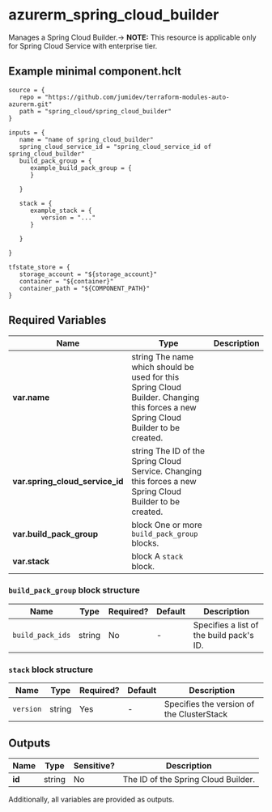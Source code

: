 # azurerm_spring_cloud_builder

Manages a Spring Cloud Builder.-> **NOTE:** This resource is applicable only for Spring Cloud Service with enterprise tier.

## Example minimal component.hclt

```hcl
source = {
   repo = "https://github.com/jumidev/terraform-modules-auto-azurerm.git" 
   path = "spring_cloud/spring_cloud_builder" 
}

inputs = {
   name = "name of spring_cloud_builder" 
   spring_cloud_service_id = "spring_cloud_service_id of spring_cloud_builder" 
   build_pack_group = {
      example_build_pack_group = {
      }
  
   }
 
   stack = {
      example_stack = {
         version = "..."   
      }
  
   }
 
}

tfstate_store = {
   storage_account = "${storage_account}" 
   container = "${container}" 
   container_path = "${COMPONENT_PATH}" 
}

```

## Required Variables

| Name | Type |  Description |
| ---- | --------- |  ----------- |
| **var.name** | string  The name which should be used for this Spring Cloud Builder. Changing this forces a new Spring Cloud Builder to be created. | 
| **var.spring_cloud_service_id** | string  The ID of the Spring Cloud Service. Changing this forces a new Spring Cloud Builder to be created. | 
| **var.build_pack_group** | block  One or more `build_pack_group` blocks. | 
| **var.stack** | block  A `stack` block. | 

### `build_pack_group` block structure

| Name | Type | Required? | Default | Description |
| ---- | ---- | --------- | ------- | ----------- |
| `build_pack_ids` | string | No | - | Specifies a list of the build pack's ID. |

### `stack` block structure

| Name | Type | Required? | Default | Description |
| ---- | ---- | --------- | ------- | ----------- |
| `version` | string | Yes | - | Specifies the version of the ClusterStack |



## Outputs

| Name | Type | Sensitive? | Description |
| ---- | ---- | --------- | --------- |
| **id** | string | No  | The ID of the Spring Cloud Builder. | 

Additionally, all variables are provided as outputs.
